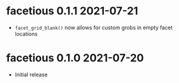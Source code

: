 # facetious 0.1.1   2021-07-21

* `facet_grid_blank()` now allows for custom grobs in empty facet locations


# facetious 0.1.0   2021-07-20

* Initial release

